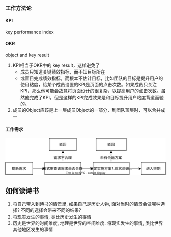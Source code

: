 ### 工作方法论

#### KPI

key performance index

#### OKR
object and key result

1. KPI相当于OKR中的 key result，这样避免了
    - 成员只知道关键绩效指标，而不知目标所在
    - 或盲目完成绩效指标，而根本不估计目标，比如团队的目标是提升用户的使用粘度，给某个成员设置的KPI是页面的点击次数。如果成员只关注KPI，那么他可能会故意将页面设计的很复杂，以提高用户的点击次数。虽然他完成了KPI，但是这样的KPI完成效果是和目标提升用户粘度背道而驰的。
2. 成员的Object应该是上一层成员Object的一部分，到团队顶层时，可以合并成一

#### 工作需求

![alt text](./工作需求/工作需求.svg)


## 如何读诗书
1. 将自己带入到诗书的情景里, 如果自己是历史人物, 面对当时的情景会做哪种选择? 不同的选择会带来不同的结果?
2. 将现实发生的事情, 类比历史发生的事情
3. 历史是世界的时间维度, 地理是世界的空间维度. 将现实发生的事情, 类比世界其他地区发生的事情
